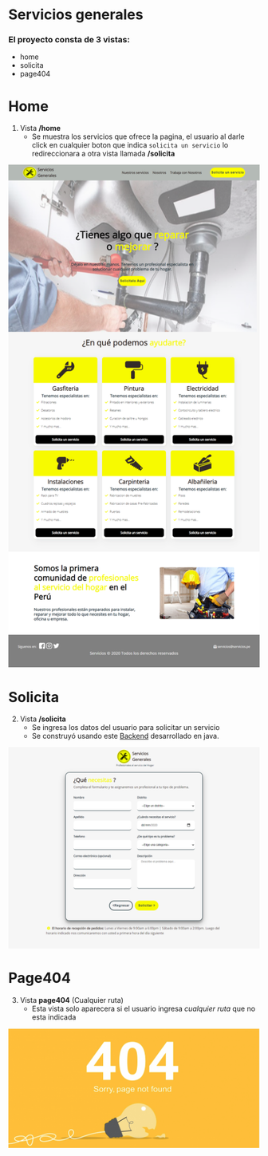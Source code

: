 
# Servicios generales
### El proyecto consta de 3 vistas:
- home
- solicita
- page404

# Home
1. Vista **/home** 
   - Se muestra los servicios que ofrece la pagina, el usuario al darle click en cualquier boton que indica `solicita un servicio` lo redireccionara a otra vista llamada **/solicita**
   
![Home](screencapture-localhost-8081-home.png)



# Solicita
2. Vista **/solicita** 
   - Se ingresa los datos del usuario para solicitar un servicio 
   - Se construyó usando este [Backend](https://github.com/VanessaMMH/Backend) desarrollado en java.

![Solicita](screencapture-localhost-8081-solicita.png)


# Page404
3. Vista **page404** (Cualquier ruta)
   - Esta vista solo aparecera si el usuario ingresa *cualquier ruta* que no esta indicada
   
![Page404](Page404.png)
